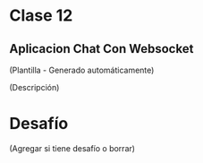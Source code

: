 # Clase 12

## Aplicacion Chat Con Websocket

(Plantilla - Generado automáticamente)

(Descripción)

# Desafío

(Agregar si tiene desafío o borrar)

